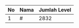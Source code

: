 | No | Nama            | Jumlah Level |
|----|-----------------|--------------|
| 1  | #    |    2832        |
